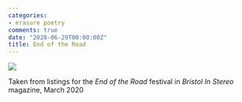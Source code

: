 ```yaml
---
categories:
- erasure poetry
comments: true
date: "2020-06-29T00:00:00Z"
title: End of the Road
---
```

<img src="/assets/images/articles/comet.jpeg" class="responsive"><br>

Taken from listings for the *End of the Road* festival in *Bristol In Stereo* magazine, March 2020
